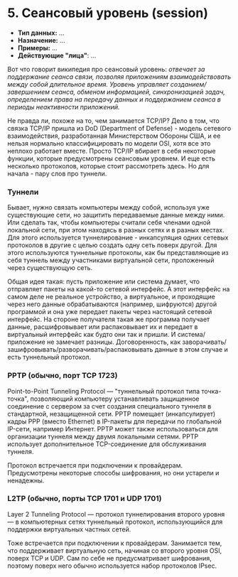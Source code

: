 # 5. Сеансовый уровень (session)

*   **Тип данных:** ...
*   **Назначение:** ...
*   **Примеры:** ...
*   **Действующие "лица"**: ...

Вот что говорит википедия про сеансовый уровень: _отвечает за поддержание сеанса связи, позволяя приложениям взаимодействовать между собой длительное время. Уровень управляет созданием/завершением сеанса, обменом информацией, синхронизацией задач, определением права на передачу данных и поддержанием сеанса в периоды неактивности приложений._

Не правда ли, похоже на то, чем занимается TCP/IP? Дело в том, что связка TCP/IP пришла из DoD (Department of Defense) - модель сетевого взаимодействия, разработанная Министерством Обороны США, и ее нельзя нормально классифицировать по модели OSI, хотя все это неплохо работает вместе. Просто TCP/IP вбирает в себя некоторые функции, которые предусмотрены сеансовым уровнем. И еще есть несколько протоколов, которые стоит рассмотреть здесь. Но для начала - пару слов про туннели.


### Туннели

Бывает, нужно связать компьютеры между собой, используя уже существующие сети, но защитить передаваемые данные между ними. Или сделать так, чтобы компьютеры считали себя членами одной локальной сети, при этом находясь в разных сетях и в разных местах. Для этого используется туннелирование - инкапсуляция одних сетевых протоколов в другие с целью создать одну сеть поверх другой. Для этого используются туннельные протоколы, как бы представляющие из себя туннель между участниками виртуальной сети, проложенный через существующую сеть.

Общая идея такая: пусть приложение или система думает, что отправляет пакеты на какой-то сетевой интерфейс. А этот интерфейс на самом деле не реальное устройство, а виртуальное, и проходящие через него данные обрабатываются (например, шифруются) другой программой и она уже передает пакеты через настоящий сетевой интерфейс. На стороне получателя такая же программа получает данные, расшифровывает или распаковывает их и передает в виртуальный интерфейс как будто они так и пришли. И система/приложение не замечает разницы. Договоренность, как заворачивать/зашифровывать/разворачивать/распаковывать данные в этом случае и есть туннельный протокол.


### PPTP (обычно, порт TCP 1723)

Point-to-Point Tunneling Protocol — "туннельный протокол типа точка-точка", позволяющий компьютеру устанавливать защищенное соединение с сервером за счет создания специального туннеля в стандартной, незащищенной сети. PPTP помещает (инкапсулирует) кадры PPP (вместо Ethernet) в IP-пакеты для передачи по глобальной IP-сети, например Интернет. PPTP может также использоваться для организации туннеля между двумя локальными сетями. РРТР использует дополнительное TCP-соединение для обслуживания туннеля.

Протокол встречается при подключении к провайдерам. Предусмотрены некоторые способы шифрования, но они устарели и ненадежны.


### L2TP (обычно, порты TCP 1701 и UDP 1701)

Layer 2 Tunneling Protocol — протокол туннелирования второго уровня — в компьютерных сетях туннельный протокол, использующийся для поддержки виртуальных частных сетей. 

Тоже встречается при подключении к провайдерам. Занимается тем, что поддерживает виртуальную сеть, начиная со второго уровня OSI, поверх TCP и UDP. Сам по себе не предусматривает шифрования, поэтому поверх него обычно используется набор протоколов IPsec.


